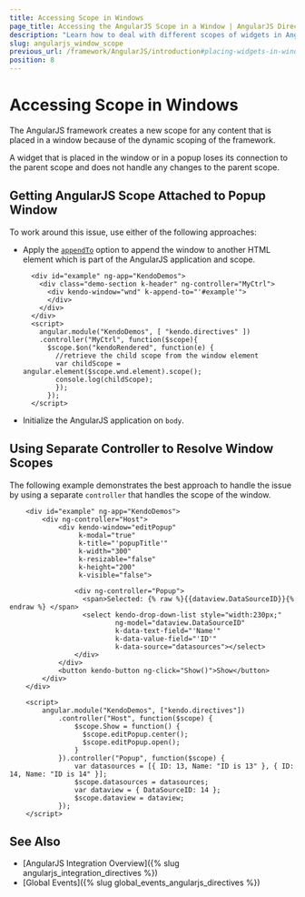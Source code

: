 ```yaml
---
title: Accessing Scope in Windows
page_title: Accessing the AngularJS Scope in a Window | AngularJS Directives
description: "Learn how to deal with different scopes of widgets in AngularJS applications."
slug: angularjs_window_scope
previous_url: /framework/AngularJS/introduction#placing-widgets-in-windows
position: 8
---
```


# Accessing Scope in Windows

The AngularJS framework creates a new scope for any content that is placed in a window because of the dynamic scoping of the framework.

A widget that is placed in the window or in a popup loses its connection to the parent scope and does not handle any changes to the parent scope.

## Getting AngularJS Scope Attached to Popup Window

To work around this issue, use either of the following approaches:

* Apply the [`appendTo`](https://docs.telerik.com/kendo-ui/api/javascript/ui/window/configuration/appendto) option to append the window to another HTML element which is part of the AngularJS application and scope.

    ```dojo
      <div id="example" ng-app="KendoDemos">
        <div class="demo-section k-header" ng-controller="MyCtrl">
          <div kendo-window="wnd" k-append-to="'#example'">
          </div>
        </div>
      </div>
      <script>
        angular.module("KendoDemos", [ "kendo.directives" ])
        .controller("MyCtrl", function($scope){
          $scope.$on("kendoRendered", function(e) {
            //retrieve the child scope from the window element
            var childScope = angular.element($scope.wnd.element).scope();
            console.log(childScope);
            });
          });
      </script>
    ```

* Initialize the AngularJS application on `body`.

## Using Separate Controller to Resolve Window Scopes

The following example demonstrates the best approach to handle the issue by using a separate `controller` that handles the scope of the window.

```dojo
	<div id="example" ng-app="KendoDemos">
		<div ng-controller="Host">
			<div kendo-window="editPopup"
				 k-modal="true"
				 k-title="'popupTitle'"
				 k-width="300"
				 k-resizable="false"
				 k-height="200"
				 k-visible="false">

				<div ng-controller="Popup">
				  <span>Selected: {% raw %}{{dataview.DataSourceID}}{% endraw %} </span>
				  <select kendo-drop-down-list style="width:230px;"
						  ng-model="dataview.DataSourceID"
						  k-data-text-field="'Name'"
						  k-data-value-field="'ID'"
						  k-data-source="datasources"></select>
				</div>
			</div>
			<button kendo-button ng-click="Show()">Show</button>
		</div>
	</div>

	<script>
		angular.module("KendoDemos", ["kendo.directives"])
			.controller("Host", function($scope) {
				$scope.Show = function() {
				  $scope.editPopup.center();
				  $scope.editPopup.open();
				}
			}).controller("Popup", function($scope) {
				var datasources = [{ ID: 13, Name: "ID is 13" }, { ID: 14, Name: "ID is 14" }];
				$scope.datasources = datasources;
				var dataview = { DataSourceID: 14 };
				$scope.dataview = dataview;
			});
	</script>
```

## See Also

* [AngularJS Integration Overview]({% slug angularjs_integration_directives %})
* [Global Events]({% slug global_events_angularjs_directives %})
